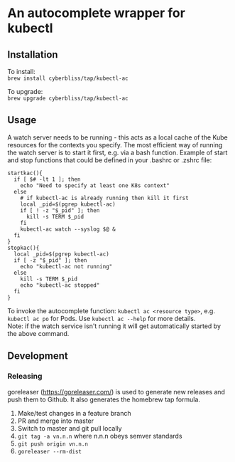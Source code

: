 # An autocomplete wrapper for kubectl
## Installation
To install:  
`brew install cyberbliss/tap/kubectl-ac`

To upgrade:  
`brew upgrade cyberbliss/tap/kubectl-ac`

## Usage
A watch server needs to be running - this acts as a local cache of the Kube resources for the contexts you specify. The most efficient way of running the watch server is to start it first, e.g. via a bash function. Example of start and stop functions that could be defined in your .bashrc or .zshrc file: 
```
startkac(){
  if [ $# -lt 1 ]; then
    echo "Need to specify at least one K8s context"
  else
    # if kubectl-ac is already running then kill it first
    local _pid=$(pgrep kubectl-ac)
    if [ ! -z "$_pid" ]; then
      kill -s TERM $_pid
    fi
    kubectl-ac watch --syslog $@ &
  fi
}
stopkac(){
  local _pid=$(pgrep kubectl-ac)
  if [ -z "$_pid" ]; then
    echo "kubectl-ac not running"
  else
    kill -s TERM $_pid
    echo "kubectl-ac stopped"
  fi
}
```
To invoke the autocomplete function:
`kubectl ac <resource type>`, e.g. `kubectl ac po` for Pods. Use `kubectl ac --help` for more details.  
Note: if the watch service isn't running it will get automatically started by the above command.
## Development

### Releasing
goreleaser (https://goreleaser.com/) is used to generate new releases and push them to Github. It also generates the homebrew tap formula.
1. Make/test changes in a feature branch
2. PR and merge into master
3. Switch to master and git pull locally
4. `git tag -a vn.n.n` where n.n.n obeys semver standards
5. `git push origin vn.n.n`
6. `goreleaser --rm-dist`